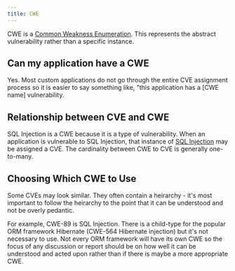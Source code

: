 ```yaml
---
title: CWE
---
```


CWE is a [Common Weakness Enumeration](https://cwe.mitre.org/data/definitions/699.html). This represents the abstract vulnerability rather than a specific instance.

## Can my application have a CWE

Yes. Most custom applications do not go through the entire CVE assignment process so it is easier to say something like, "this application has a [CWE name] vulnerability.

## Relationship between CVE and CWE

SQL Injection is a CWE because it is a type of vulnerability. When an application is vulnerable to SQL Injection, that instance of [SQL Injection](https://cwe.mitre.org/data/definitions/89.html) may be assigned a CVE. The cardinality between CWE to CVE is generally one-to-many.

## Choosing Which CWE to Use

Some CVEs may look similar. They often contain a heirarchy - it's most important to follow the heirarchy to the point that it can be understood and not be overly pedantic.

For example, CWE-89 is SQL Injection. There is a child-type for the popular ORM framework Hibernate (CWE-564 Hibernate injection) but it's not necessary to use. Not every ORM framework will have its own CWE so the focus of any discussion or report should be on how well it can be understood and acted upon rather than if there is maybe a more appropriate CWE.
